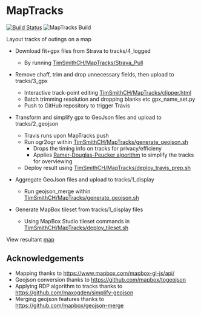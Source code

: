 # MapTracks
[![Build Status](https://travis-ci.org/TimSmithCH/MapTracks.svg?branch=master)](https://travis-ci.org/TimSmithCH/MapTracks)
![MapTracks Build](https://github.com/TimSmithCH/MapTracks/workflows/MapTracks%20Build/badge.svg)

Layout tracks of outings on a map

- Download fit+gpx files from Strava to tracks/4_logged
  - By running [TimSmithCH/MapTracks/Strava_Pull](https://github.com/TimSmithCH/Strava_Pull)

- Remove chaff, trim and drop unnecessary fields, then upload to tracks/3_gpx
  - Interactive track-point editing [TimSmithCH/MapTracks/clipper.html](https://github.com/TimSmithCH/MapTracks/tree/master/clipper.html)
  - Batch trimming resolution and dropping blanks etc gpx_name_set.py
  - Push to GitHub repository to trigger Travis

- Transform and simplify gpx to GeoJson files and upload to tracks/2_geojson
  - Travis runs upon MapTracks push
  - Run ogr2ogr within [TimSmithCH/MapTracks/generate_geojson.sh](https://github.com/TimSmithCH/MapTracks/tree/master/generate_geojson.sh)
    - Drops the timing info on tracks for privacy/efficieny 
    - Applies [Ramer-Douglas-Peucker algorithm](https://en.wikipedia.org/wiki/Ramer%E2%80%93Douglas%E2%80%93Peucker_algorithm) to simplify the tracks for overviewing 
  - Deploy result using [TimSmithCH/MapTracks/deploy_travis_prep.sh](https://github.com/TimSmithCH/MapTracks/tree/master/deploy_travis_prep.sh)

- Aggregate GeoJson files and upload to tracks/1_display
  - Run geojson_merge within [TimSmithCH/MapTracks/generate_geojson.sh](https://github.com/TimSmithCH/MapTracks/tree/master/generate_geojson.sh)

- Generate MapBox tileset from tracks/1_display files
  - Using MapBox Studio tileset commands in [TimSmithCH/MapTracks/deploy_tileset.sh](https://github.com/TimSmithCH/MapTracks/tree/master/deploy_tileset.sh)


View resultant [map](https://timsmithch.github.io/MapTracks/)


## Acknowledgements
- Mapping thanks to https://www.mapbox.com/mapbox-gl-js/api/ 
- Geojson conversion thanks to https://github.com/mapbox/togeojson 
- Applying RDP algorithm to tracks thanks to https://github.com/maxogden/simplify-geojson 
- Merging geojson features thanks to https://github.com/mapbox/geojson-merge 
